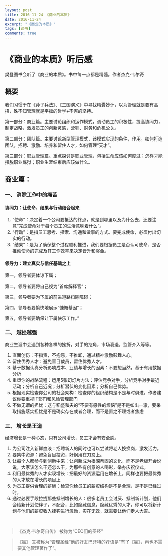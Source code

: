 ```yaml
---
layout: post
title: 2016-11-24 《商业的本质》
date: 2016-11-24
excerpt: "《商业的本质》"
tags: [读书]
comments: true
---
```


# 《商业的本质》听后感

樊登图书会听了《商业的本质》。书中每一点都是精髓。作者杰克·韦尔奇

## 概要

我们习惯于在《孙子兵法》、《三国演义》中寻找精囊妙计，以为管理就是要有高招，殊不知管理就是平拙的哲学+不懈的坚持。

第一部分：商业篇。主要讨论组织和运作模式，调动员工的积极性，提高协同力，制定战略，激发员工的创新灵感，营销、财务和危机公关。

第二部分：团队篇。主要讨论新型管理模式，该模式实现的条件，作用。如何打造团队，招聘、激励、培养和留住人才，如何管理“天才”。

第三部分：职业管理篇。重点探讨是职业管理，包括生命应该如何度过；怎样才能摆脱职业炼狱；职业生涯结束后应该做什么。


## 商业篇：

### 一、 消除工作中的痛苦

#### 协同力：让使命、结果与行动结合起来

1. “使命”：决定着一个公司要抵达的终点，就是到哪里以及为什么去，还要注意“完成使命对于每个员工的生活意味着什么”。
2. “行动”：是指员工思考、探索、沟通和做事的方式。要完成使命，必须付出切实的行动。
3. “结果”：是为了确保整个过程顺利推进，我们要根据员工是否认可使命、是否推动使命的完成及其工作效率来决定晋升和奖金。

#### 领导力：建立真实与信任基础之上

第一，领导者要体谅下属；

第二，领导者要将自己视为“首席解释官”；

第三，领导者要为下属的前进道路扫除障碍；

第四，领导者要愉快地展示“慷慨基因”；

第五，领导者要确保让下属快乐工作。”

### 二、 越挫越强

商业生涯中会遇到各种各样的挫折，对手的挖角，市场衰退，监管介入等等。

1. 直面创伤：不指责，不抱怨，不推卸，通过精神激励鼓舞人心。
2. 留住优秀人才：避免盲目裁员，留住优秀人才。
3. 基于数据认真分析影响成本、业绩与增长的因素：不要想当然，基于有用数据分析
4. 重塑你的战略流程：运用5张幻灯片方法：评估竞争对手，分析竞争对手最近活动；分析自己近况；分析潜伏的变化因素；分析自己优势。
5. 根据现实检查你公司的社会架构：检查你的组织结构是不是与时俱进，作者建议你要重视IT部门和风险管理部门
6. 不做无谓的担忧：这与稻盛和夫的“不要有感性的烦恼”是不是如出一辙，要采取措施落实担忧是不是确实存在或者合理，而不是置之不理或者焦虑

### 三、 增长是王道

经济增长是一种心态，只有公司增长，员工才会有安全感。

1. 为公司注入新鲜血液：招聘新人的同时也可以尝试将老人换换岗，激发活力。
2. 要集中资源：避免盲目投资，好钢用在刀刃上。
3. 让每个人都参与到创新中来：让创新成为根深蒂固的文化，而不是老板开会说说，大家该怎么干还怎么干，为那些有创意的人喝彩，举办庆祝仪式。
4. 利用最优秀的人才实现增长：把最好的资源运用在增长上，同样也要把最优秀的人才放在增长的项目上
5. 为员工提供合理的薪酬：检查你给员工的薪资结构是不是合理，是不是已经过时，
6. 通过必要手段拉拢那些抵制增长的人：很多老员工会讨厌、抵制新计划，他们会给新计划使绊子，不配合，比如隐藏信息，隐藏优秀的人才，你可以将新计划与他们的薪资收入挂钩进行激励，实在无效，就需要让他们走人大吉。


<br>

> 《杰克·韦尔奇自传》 被称为“CEO们的圣经”

> 《赢》 又被称为“管理圣经”他的好友巴菲特的荐语是“有了《赢》，再也不需要其他管理著作了”。